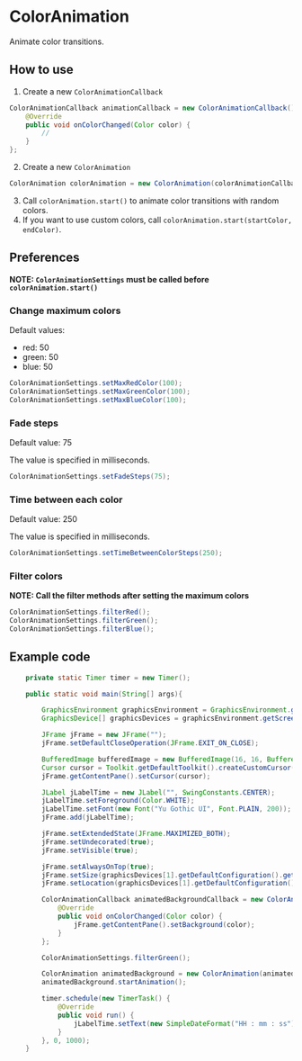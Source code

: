 # ColorAnimation
Animate color transitions.

## How to use
1. Create a new `ColorAnimationCallback`
```java
ColorAnimationCallback animationCallback = new ColorAnimationCallback() {
    @Override
    public void onColorChanged(Color color) {
        //
    }
};
```
2. Create a new `ColorAnimation`
```java
ColorAnimation colorAnimation = new ColorAnimation(colorAnimationCallback);
```
3. Call `colorAnimation.start()` to animate color transitions with random colors.
4. If you want to use custom colors, call `colorAnimation.start(startColor, endColor)`.

## Preferences
**NOTE: `ColorAnimationSettings` must be called before `colorAnimation.start()`**
### Change maximum colors
Default values:
- red: 50
- green: 50
- blue: 50

```java
ColorAnimationSettings.setMaxRedColor(100);
ColorAnimationSettings.setMaxGreenColor(100);
ColorAnimationSettings.setMaxBlueColor(100);
```

### Fade steps
Default value: 75

The value is specified in milliseconds.
```java
ColorAnimationSettings.setFadeSteps(75);
```

### Time between each color
Default value: 250

The value is specified in milliseconds.
```java
ColorAnimationSettings.setTimeBetweenColorSteps(250);
```

### Filter colors
**NOTE: Call the filter methods after setting the maximum colors**
```java
ColorAnimationSettings.filterRed();
ColorAnimationSettings.filterGreen();
ColorAnimationSettings.filterBlue();
```

## Example code
```java
    private static Timer timer = new Timer();

    public static void main(String[] args){

        GraphicsEnvironment graphicsEnvironment = GraphicsEnvironment.getLocalGraphicsEnvironment();
        GraphicsDevice[] graphicsDevices = graphicsEnvironment.getScreenDevices();

        JFrame jFrame = new JFrame("");
        jFrame.setDefaultCloseOperation(JFrame.EXIT_ON_CLOSE);

        BufferedImage bufferedImage = new BufferedImage(16, 16, BufferedImage.TYPE_INT_ARGB);
        Cursor cursor = Toolkit.getDefaultToolkit().createCustomCursor(bufferedImage, new Point(0, 0), "blank_cursor");
        jFrame.getContentPane().setCursor(cursor);

        JLabel jLabelTime = new JLabel("", SwingConstants.CENTER);
        jLabelTime.setForeground(Color.WHITE);
        jLabelTime.setFont(new Font("Yu Gothic UI", Font.PLAIN, 200));
        jFrame.add(jLabelTime);

        jFrame.setExtendedState(JFrame.MAXIMIZED_BOTH);
        jFrame.setUndecorated(true);
        jFrame.setVisible(true);

        jFrame.setAlwaysOnTop(true);
        jFrame.setSize(graphicsDevices[1].getDefaultConfiguration().getBounds().getSize());
        jFrame.setLocation(graphicsDevices[1].getDefaultConfiguration().getBounds().getLocation());

        ColorAnimationCallback animatedBackgroundCallback = new ColorAnimationCallback() {
            @Override
            public void onColorChanged(Color color) {
                jFrame.getContentPane().setBackground(color);
            }
        };

        ColorAnimationSettings.filterGreen();

        ColorAnimation animatedBackground = new ColorAnimation(animatedBackgroundCallback);
        animatedBackground.startAnimation();

        timer.schedule(new TimerTask() {
            @Override
            public void run() {
                jLabelTime.setText(new SimpleDateFormat("HH : mm : ss").format(new Date()));
            }
        }, 0, 1000);
    }
```
